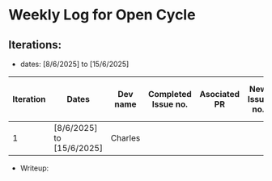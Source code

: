 # Weekly Log for Open Cycle

## Iterations:


- dates: [8/6/2025] to [15/6/2025]

| Iteration | Dates                     | Dev name | Completed Issue no. | Asociated PR | New Issue no. | Time taken vs 2 hrs | Project running smoothly? |
| --------- | ------------------------- | -------- | ------------------- | ------------ | ------------- | ------------------- | ------------------------- |
| 1         | [8/6/2025] to [15/6/2025] | Charles  |                     |              |               |                     |                           |



- Writeup: `  `

